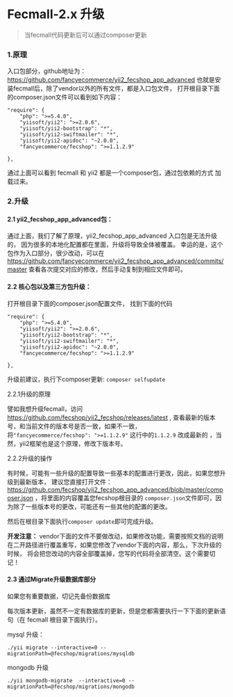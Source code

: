 Fecmall-2.x 升级
=============

> 当fecmall代码更新后可以通过composer更新


### 1.原理

入口包部分，github地址为：
https://github.com/fancyecommerce/yii2_fecshop_app_advanced
也就是安装fecmall后，除了vendor以外的所有文件，都是入口包文件，
打开根目录下面的composer.json文件可以看到如下内容：

```
"require": {
	"php": ">=5.4.0",
	"yiisoft/yii2": ">=2.0.6",
	"yiisoft/yii2-bootstrap": "*",
	"yiisoft/yii2-swiftmailer": "*",
	"yiisoft/yii2-apidoc": "~2.0.0",
	"fancyecommerce/fecshop": ">=1.1.2.9"
   
},
```

通过上面可以看到 fecmall 和 yii2 都是一个composer包，通过包依赖的方式
加载过来。

### 2.升级

#### 2.1 yii2_fecshop_app_advanced包：

通过上面，我们了解了原理，yii2_fecshop_app_advanced 入口包是无法升级的，
因为很多的本地化配置都在里面，升级将导致全体被覆盖。
幸运的是，这个包作为入口部分，很少改动，可以在
https://github.com/fancyecommerce/yii2_fecshop_app_advanced/commits/master
查看各次提交对应的修改，然后手动复制到相应文件即可。

#### 2.2 核心包以及第三方包升级：

打开根目录下面的composer.json配置文件，
找到下面的代码

```
"require": {
	"php": ">=5.4.0",
	"yiisoft/yii2": ">=2.0.6",
	"yiisoft/yii2-bootstrap": "*",
	"yiisoft/yii2-swiftmailer": "*",
	"yiisoft/yii2-apidoc": "~2.0.0",
	"fancyecommerce/fecshop": ">=1.1.2.9"
   
},
```

升级前建议，执行下composer更新: `composer selfupdate`

2.2.1升级的原理

譬如我想升级fecmall，访问
https://github.com/fecshop/yii2_fecshop/releases/latest
,
查看最新的版本号，和当前文件的版本号是否一致，如果不一致，
将`"fancyecommerce/fecshop": ">=1.1.2.9"` 这行中的`1.1.2.9`
改成最新的
，当然，yii2框架也是这个原理，修改下版本号。

2.2.2升级的操作

有时候，可能有一些升级的配置导致一些基本的配置进行更改，因此，如果您想升级到最新版本，
建议您直接打开文件：https://github.com/fecshop/yii2_fecshop_app_advanced/blob/master/composer.json
，将里面的内容覆盖您fecshop根目录的
`composer.json`文件即可，因为除了一些版本号的更改，可能还有一些其他的配置的更改。

然后在根目录下面执行`composer update`即可完成升级。

**开发注意：** vendor下面的文件不要做改动，如果修改功能，需要按照文档的说明
在二开路径进行覆盖重写，如果您修改了vendor下面的内容，那么，下次升级的时候，
将会把您改动的内容全部覆盖掉，您写的代码将全部清空。这个需要切记！



#### 2.3 通过Migrate升级数据库部分

如果您有重要数据，切记先备份数据库

每次版本更新，虽然不一定有数据库的更新，但是您都需要执行一下下面的更新语句（在
fecmall 根目录下面执行）。

mysql 升级：

```
./yii migrate --interactive=0 --migrationPath=@fecshop/migrations/mysqldb
```

mongodb 升级

```
./yii mongodb-migrate  --interactive=0 --migrationPath=@fecshop/migrations/mongodb
```
























